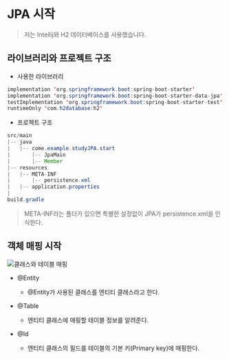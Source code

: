 # JPA 시작
> 저는 Intellij와 H2 데이터베이스를 사용했습니다.

## 라이브러리와 프로젝트 구조

* 사용한 라이브러리

```java
implementation 'org.springframework.boot:spring-boot-starter'
implementation 'org.springframework.boot:spring-boot-starter-data-jpa'
testImplementation 'org.springframework.boot:spring-boot-starter-test'
runtimeOnly 'com.h2database:h2'
```

* 프로젝트 구조

```java
src/main
|-- java
|   |-- come.example.studyJPA.start
|       |-- JpaMain
|       |-- Member
|-- resources
|   |-- META-INF
|       |-- persistence.xml
|   |-- application.properties
| 
build.gradle
```
> META-INF라는 폴더가 있으면 특별한 설정없이 JPA가 persistence.xml을 인식한다.

## 객체 매핑 시작
![클래스와 테이블 매핑](https://lh3.googleusercontent.com/pw/ACtC-3dR9wnUXYz7fApGFwk79lfrcIlAwFvraFhEmDrNzTNZi3hvyrp2J0xzNnhUO3Aqn2QTXXB7Ftgl4ebAW1eL2FayGP2UBKxWsjRt80jji1CwHaLuRbmDw_6GMAUQwKy2cCY0oFkF6cAdyrKQ6YWZthPQMg=w1053-h243-no?authuser=0)

* @Entity  
  - @Entity가 사용된 클래스를 엔티티 클래스라고 한다.

* @Table  
  - 엔티티 클래스에 매핑할 테이블 정보를 알려준다.

* @Id  
  - 엔티티 클래스의 필드를 테이블의 기본 키(Primary key)에 매핑한다.






